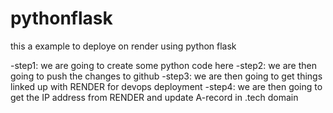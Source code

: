 # pythonflask
this a example to deploye on render using python flask

-step1: we are going to create some python code here
-step2: we are then going to push the changes to github
-step3: we are then going to get things linked up with RENDER for devops deployment
-step4: we are then going to get the IP address from RENDER and update A-record in .tech domain
